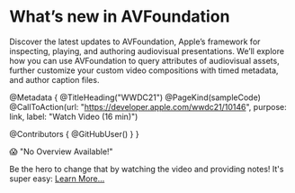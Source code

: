 # What’s new in AVFoundation

Discover the latest updates to AVFoundation, Apple’s framework for inspecting, playing, and authoring audiovisual presentations. We’ll explore how you can use AVFoundation to query attributes of audiovisual assets, further customize your custom video compositions with timed metadata, and author caption files.

@Metadata {
   @TitleHeading("WWDC21")
   @PageKind(sampleCode)
   @CallToAction(url: "https://developer.apple.com/wwdc21/10146", purpose: link, label: "Watch Video (16 min)")

   @Contributors {
      @GitHubUser(<replace this with your GitHub handle>)
   }
}

😱 "No Overview Available!"

Be the hero to change that by watching the video and providing notes! It's super easy:
 [Learn More…](https://wwdcnotes.com/documentation/wwdcnotes/contributing)
